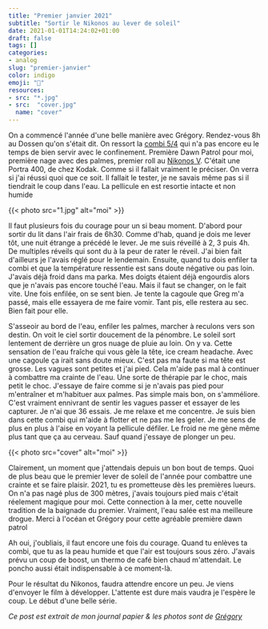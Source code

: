 ```yaml
---
title: "Premier janvier 2021"
subtitle: "Sortir le Nikonos au lever de soleil"
date: 2021-01-01T14:24:02+01:00
draft: false
tags: []
categories:
- analog
slug: "premier-janvier"
color: indigo
emoji: "🌊"
resources:
- src: "*.jpg"
- src:  "cover.jpg"
  name: "cover"
---
```


On a commencé l'année d'une belle manière avec Grégory. Rendez-vous 8h au Dossen qu'on s'était dit. On ressort la [combi 5/4](https://srface.com/shop/mens-wetsuit/?currency=EUR) qui n'a pas encore eu le temps de bien servir avec le confinement. Première Dawn Patrol pour moi, première nage avec des palmes, premier roll au [Nikonos V](https://www.nikonosproject.com). C'était une Portra 400, de chez Kodak. Comme si il fallait vraiment le préciser. On verra si j'ai réussi quoi que ce soit. Il fallait le tester, je ne savais même pas si il tiendrait le coup dans l'eau. La pellicule en est resortie intacte et non humide

{{< photo src="1.jpg" alt="moi" >}}

Il faut plusieurs fois du courage pour un si beau moment. D'abord pour sortir du lit dans l'air frais de 6h30. Comme d'hab, quand je dois me lever tôt, une nuit étrange a précédé le lever. Je me suis réveillé à 2, 3 puis 4h. De multiples réveils qui sont du à la peur de rater le réveil. J'ai bien fait d'ailleurs je l'avais réglé pour le lendemain. Ensuite, quand tu dois enfiler ta combi et que la température ressentie est sans doute négative ou pas loin. J'avais déjà froid dans ma parka. Mes doigts étaient déjà engourdis alors que je n'avais pas encore touché l'eau. Mais il faut se changer, on le fait vite. Une fois enfilée, on se sent bien. Je tente la cagoule que Greg m'a passé, mais elle essayera de me faire vomir. Tant pis, elle restera au sec. Bien fait pour elle. 

S'asseoir au bord de l'eau, enfiler les palmes, marcher à reculons vers son destin. On voit le ciel sortir doucement de la pénombre. Le soleil sort lentement de derrière un gros nuage de pluie au loin. On y va. Cette sensation de l'eau fraîche qui vous gèle la tête, ice cream headache. Avec une cagoule ça irait sans doute mieux. C'est pas ma faute si ma tête est grosse. Les vagues sont petites et j'ai pied. Cela m'aide pas mal à continuer à combattre ma crainte de l'eau. Une sorte de thérapie par le choc, mais petit le choc. J'essaye de faire comme si je n'avais pas pied pour m'entraîner et m'habituer aux palmes. Pas simple mais bon, on s'amméliore. C'est vraiment ennivrant de sentir les vagues passer et essayer de les capturer. Je n'ai que 36 essais. Je me relaxe et me concentre. Je suis bien dans cette combi qui m'aide à flotter et ne pas me les geler. Je me sens de plus en plus à l'aise en voyant la pellicule défiler. Le froid ne me gène même plus tant que ça au cerveau. Sauf quand j'essaye de plonger un peu.


{{< photo src="cover" alt="moi" >}}


Clairement, un moment que j'attendais depuis un bon bout de temps. Quoi de plus beau que le premier lever de soleil de l'année pour combattre une crainte et se faire plaisir. 2021, tu es prometteuse dès les premières lueurs. On n'a pas nagé plus de 300 mètres, j'avais toujours pied mais c'était réelement magique pour moi. Cette connection à la mer, cette nouvelle tradition de la baignade du premier. Vraiment, l'eau salée est ma meilleure drogue. Merci à l'océan et Grégory pour cette agréable première dawn patrol

Ah oui, j'oubliais, il faut encore une fois du courage. Quand tu enlèves ta combi, que tu as la peau humide et que l'air est toujours sous zéro. J'avais prévu un coup de boost, un thermo de café bien chaud m'attendait. Le poncho aussi était indispensable à ce moment-là.

Pour le résultat du Nikonos, faudra attendre encore un peu. Je viens d'envoyer le film à développer. L'attente est dure mais vaudra je l'espère le coup. Le début d'une belle série.

*Ce post est extrait de mon journal papier & les photos sont de [Grégory](https://gregorymignard.com)*
